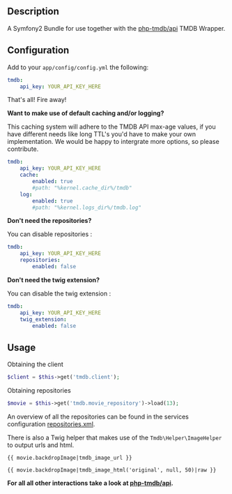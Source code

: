 Description
----------------

A Symfony2 Bundle for use together with the [php-tmdb/api](https://github.com/php-tmdb/api) TMDB Wrapper.

Configuration
----------------
Add to your `app/config/config.yml` the following:

```yaml
tmdb:
    api_key: YOUR_API_KEY_HERE
```

That's all! Fire away!

__Want to make use of default caching and/or logging?__

This caching system will adhere to the TMDB API max-age values, if you have different needs like long TTL's
you'd have to make your own implementation. We would be happy to intergrate more options, so please contribute.

```yaml
tmdb:
    api_key: YOUR_API_KEY_HERE
    cache:
        enabled: true
        #path: "%kernel.cache_dir%/tmdb"
    log:
        enabled: true
        #path: "%kernel.logs_dir%/tmdb.log"
```

__Don't need the repositories?__

You can disable repositories :

```yaml
tmdb:
    api_key: YOUR_API_KEY_HERE
    repositories:
        enabled: false
```

__Don't need the twig extension?__

You can disable the twig extension :

```yaml
tmdb:
    api_key: YOUR_API_KEY_HERE
    twig_extension:
        enabled: false
```

Usage
----------------

Obtaining the client

```php
$client = $this->get('tmdb.client');
```

Obtaining repositories

```php
$movie = $this->get('tmdb.movie_repository')->load(13);
```

An overview of all the repositories can be found in the services configuration [repositories.xml](https://github.com/php-tmdb/symfony/blob/master/Resources/config/repositories.xml).

There is also a Twig helper that makes use of the `Tmdb\Helper\ImageHelper` to output urls and html.

```twig
{{ movie.backdropImage|tmdb_image_url }}

{{ movie.backdropImage|tmdb_image_html('original', null, 50)|raw }}
```

**For all all other interactions take a look at [php-tmdb/api](https://github.com/php-tmdb/api).**
